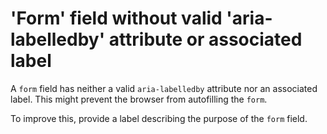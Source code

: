 # 'Form' field without valid 'aria-labelledby' attribute or associated label

A `form` field has neither a valid `aria-labelledby` attribute nor an associated label. This might prevent the browser from autofilling the `form`.

To improve this, provide a label describing the purpose of the `form` field.
